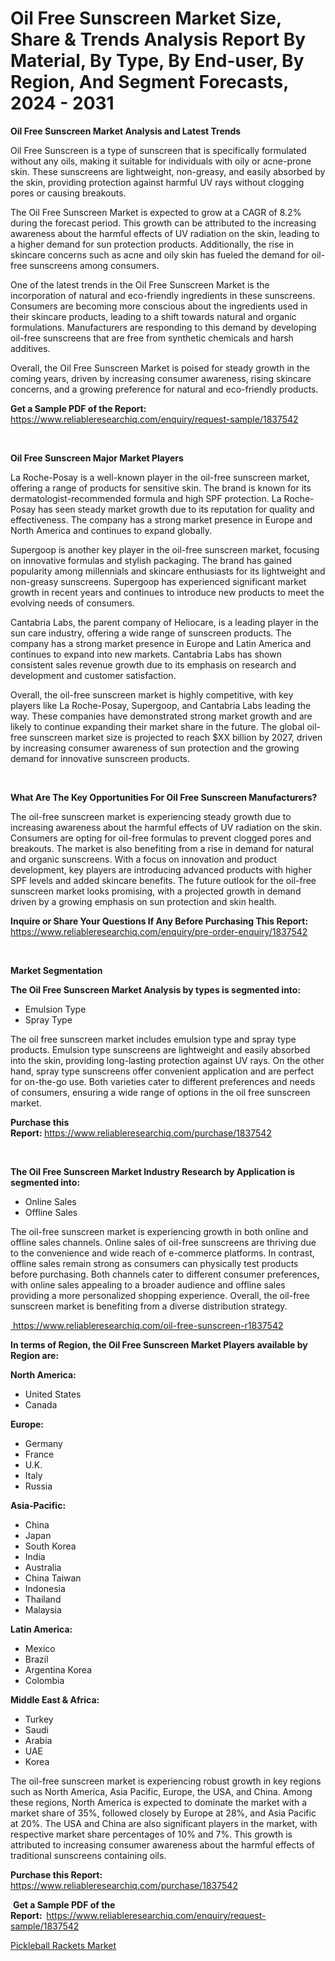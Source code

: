 <p><h1>Oil Free Sunscreen Market Size, Share & Trends Analysis Report By Material, By Type, By End-user, By Region, And Segment Forecasts, 2024 - 2031</h1></p><p><strong>Oil Free Sunscreen Market Analysis and Latest Trends</strong></p>
<p><p>Oil Free Sunscreen is a type of sunscreen that is specifically formulated without any oils, making it suitable for individuals with oily or acne-prone skin. These sunscreens are lightweight, non-greasy, and easily absorbed by the skin, providing protection against harmful UV rays without clogging pores or causing breakouts.</p><p>The Oil Free Sunscreen Market is expected to grow at a CAGR of 8.2% during the forecast period. This growth can be attributed to the increasing awareness about the harmful effects of UV radiation on the skin, leading to a higher demand for sun protection products. Additionally, the rise in skincare concerns such as acne and oily skin has fueled the demand for oil-free sunscreens among consumers.</p><p>One of the latest trends in the Oil Free Sunscreen Market is the incorporation of natural and eco-friendly ingredients in these sunscreens. Consumers are becoming more conscious about the ingredients used in their skincare products, leading to a shift towards natural and organic formulations. Manufacturers are responding to this demand by developing oil-free sunscreens that are free from synthetic chemicals and harsh additives.</p><p>Overall, the Oil Free Sunscreen Market is poised for steady growth in the coming years, driven by increasing consumer awareness, rising skincare concerns, and a growing preference for natural and eco-friendly products.</p></p>
<p><strong>Get a Sample PDF of the Report:&nbsp;</strong> <a href="https://www.reliableresearchiq.com/enquiry/request-sample/1837542">https://www.reliableresearchiq.com/enquiry/request-sample/1837542</a></p>
<p>&nbsp;</p>
<p><strong>Oil Free Sunscreen Major Market Players</strong></p>
<p><p>La Roche-Posay is a well-known player in the oil-free sunscreen market, offering a range of products for sensitive skin. The brand is known for its dermatologist-recommended formula and high SPF protection. La Roche-Posay has seen steady market growth due to its reputation for quality and effectiveness. The company has a strong market presence in Europe and North America and continues to expand globally.</p><p>Supergoop is another key player in the oil-free sunscreen market, focusing on innovative formulas and stylish packaging. The brand has gained popularity among millennials and skincare enthusiasts for its lightweight and non-greasy sunscreens. Supergoop has experienced significant market growth in recent years and continues to introduce new products to meet the evolving needs of consumers.</p><p>Cantabria Labs, the parent company of Heliocare, is a leading player in the sun care industry, offering a wide range of sunscreen products. The company has a strong market presence in Europe and Latin America and continues to expand into new markets. Cantabria Labs has shown consistent sales revenue growth due to its emphasis on research and development and customer satisfaction.</p><p>Overall, the oil-free sunscreen market is highly competitive, with key players like La Roche-Posay, Supergoop, and Cantabria Labs leading the way. These companies have demonstrated strong market growth and are likely to continue expanding their market share in the future. The global oil-free sunscreen market size is projected to reach $XX billion by 2027, driven by increasing consumer awareness of sun protection and the growing demand for innovative sunscreen products.</p></p>
<p>&nbsp;</p>
<p><strong>What Are The Key Opportunities For Oil Free Sunscreen Manufacturers?</strong></p>
<p><p>The oil-free sunscreen market is experiencing steady growth due to increasing awareness about the harmful effects of UV radiation on the skin. Consumers are opting for oil-free formulas to prevent clogged pores and breakouts. The market is also benefiting from a rise in demand for natural and organic sunscreens. With a focus on innovation and product development, key players are introducing advanced products with higher SPF levels and added skincare benefits. The future outlook for the oil-free sunscreen market looks promising, with a projected growth in demand driven by a growing emphasis on sun protection and skin health.</p></p>
<p><strong>Inquire or Share Your Questions If Any Before Purchasing This Report:</strong> <a href="https://www.reliableresearchiq.com/enquiry/pre-order-enquiry/1837542">https://www.reliableresearchiq.com/enquiry/pre-order-enquiry/1837542</a></p>
<p>&nbsp;</p>
<p><strong>Market Segmentation</strong></p>
<p><strong>The Oil Free Sunscreen Market Analysis by types is segmented into:</strong></p>
<p><ul><li>Emulsion Type</li><li>Spray Type</li></ul></p>
<p><p>The oil free sunscreen market includes emulsion type and spray type products. Emulsion type sunscreens are lightweight and easily absorbed into the skin, providing long-lasting protection against UV rays. On the other hand, spray type sunscreens offer convenient application and are perfect for on-the-go use. Both varieties cater to different preferences and needs of consumers, ensuring a wide range of options in the oil free sunscreen market.</p></p>
<p><strong>Purchase this Report:&nbsp;</strong><a href="https://www.reliableresearchiq.com/purchase/1837542">https://www.reliableresearchiq.com/purchase/1837542</a></p>
<p>&nbsp;</p>
<p><strong>The Oil Free Sunscreen Market Industry Research by Application is segmented into:</strong></p>
<p><ul><li>Online Sales</li><li>Offline Sales</li></ul></p>
<p><p>The oil-free sunscreen market is experiencing growth in both online and offline sales channels. Online sales of oil-free sunscreens are thriving due to the convenience and wide reach of e-commerce platforms. In contrast, offline sales remain strong as consumers can physically test products before purchasing. Both channels cater to different consumer preferences, with online sales appealing to a broader audience and offline sales providing a more personalized shopping experience. Overall, the oil-free sunscreen market is benefiting from a diverse distribution strategy.</p></p>
<p><a href="https://www.reliableresearchiq.com/oil-free-sunscreen-r1837542">&nbsp;https://www.reliableresearchiq.com/oil-free-sunscreen-r1837542</a></p>
<p><strong>In terms of Region, the Oil Free Sunscreen Market Players available by Region are:</strong></p>
<p>
    <p> <strong> North America: </strong>
        <ul>
            <li>United States</li>
            <li>Canada</li>
        </ul>
        </p> 
    <p> <strong> Europe: </strong>
        <ul>
            <li>Germany</li>
            <li>France</li>
            <li>U.K.</li>
            <li>Italy</li>
            <li>Russia</li>
        </ul>
        </p> 
    <p> <strong> Asia-Pacific: </strong>
        <ul>
            <li>China</li>
            <li>Japan</li>
            <li>South Korea</li>
            <li>India</li>
            <li>Australia</li>
            <li>China Taiwan</li>
            <li>Indonesia</li>
            <li>Thailand</li>
            <li>Malaysia</li>
        </ul>
        </p> 
    <p> <strong> Latin America: </strong>
        <ul>
            <li>Mexico</li>
            <li>Brazil</li>
            <li>Argentina Korea</li>
            <li>Colombia</li>
        </ul>
        </p> 
    <p> <strong> Middle East & Africa: </strong>
        <ul>
            <li>Turkey</li>
            <li>Saudi</li>
            <li>Arabia</li>
            <li>UAE</li>
            <li>Korea</li>
        </ul>
    </p>
    </p>
<p><p>The oil-free sunscreen market is experiencing robust growth in key regions such as North America, Asia Pacific, Europe, the USA, and China. Among these regions, North America is expected to dominate the market with a market share of 35%, followed closely by Europe at 28%, and Asia Pacific at 20%. The USA and China are also significant players in the market, with respective market share percentages of 10% and 7%. This growth is attributed to increasing consumer awareness about the harmful effects of traditional sunscreens containing oils.</p></p>
<p><strong>Purchase this Report: </strong><a href="https://www.reliableresearchiq.com/purchase/1837542">https://www.reliableresearchiq.com/purchase/1837542</a></p>
<p>&nbsp;<strong>Get a Sample PDF of the Report:&nbsp;&nbsp;</strong><a href="https://www.reliableresearchiq.com/enquiry/request-sample/1837542">https://www.reliableresearchiq.com/enquiry/request-sample/1837542</a></p>
<p><strong></strong></p>
<p><p><a href="https://github.com/mandarincruisesvn/Market-Research-Report-List-1/blob/main/pickleball-rackets-market.md">Pickleball Rackets Market</a></p></p>